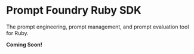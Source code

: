 # Prompt Foundry Ruby SDK

The prompt engineering, prompt management, and prompt evaluation tool for Ruby.

**Coming Soon!**
